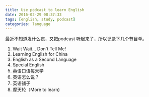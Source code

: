 ```yaml
---
title: Use podcast to learn English
date: 2016-02-29 08:37:33
tags: [english, study, podcast]
categories: language
---
```


最近不知道发什么疯，又把podcast 听起来了，所以记录下几个节目单。

1. Wait Wait... Don't Tell Me!
2. Learning English for China
3. English as a Second Language
4. Special English
5. 英语口语每天学
6. 英语怎么说？
7. 英语铺子
8. 摩天轮（More to learn)

